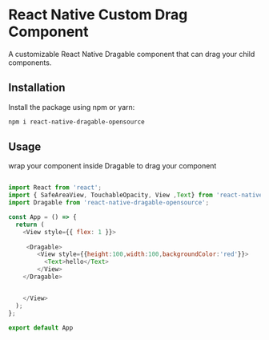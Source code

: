# React Native Custom Drag Component

A customizable React Native Dragable component that can drag your child components.

## Installation

Install the package using npm or yarn:

```bash
npm i react-native-dragable-opensource

```
## Usage
wrap your component inside Dragable to drag your component
```javascript

import React from 'react';
import { SafeAreaView, TouchableOpacity, View ,Text} from 'react-native';
import Dragable from 'react-native-dragable-opensource';

const App = () => {
  return (
    <View style={{ flex: 1 }}>
    
     <Dragable>
        <View style={{height:100,width:100,backgroundColor:'red'}}>
          <Text>hello</Text>
        </View>
    </Dragable> 


    </View>
  );
};

export default App
```
